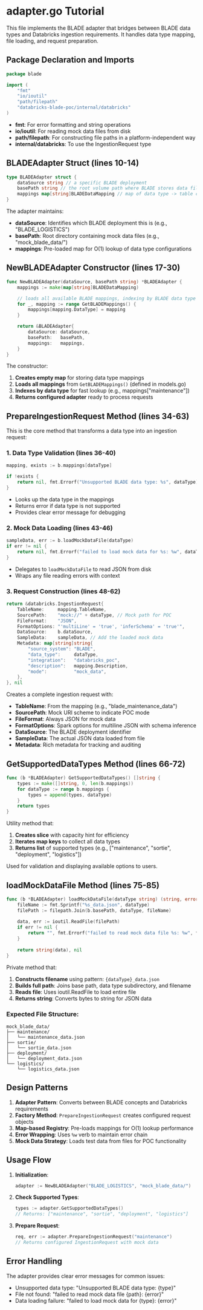 # adapter.go Tutorial

This file implements the BLADE adapter that bridges between BLADE data types and Databricks ingestion requirements. It handles data type mapping, file loading, and request preparation.

## Package Declaration and Imports

```go
package blade

import (
    "fmt"
    "io/ioutil"
    "path/filepath"
    "databricks-blade-poc/internal/databricks"
)
```

- **fmt**: For error formatting and string operations
- **io/ioutil**: For reading mock data files from disk
- **path/filepath**: For constructing file paths in a platform-independent way
- **internal/databricks**: To use the IngestionRequest type

## BLADEAdapter Struct (lines 10-14)

```go
type BLADEAdapter struct {
    dataSource string // a specific BLADE deployment
    basePath string // the root volume path where BLADE stores data files
    mappings map[string]BLADEDataMapping // map of data type -> table configuration (for quick lookup)
}
```

The adapter maintains:
- **dataSource**: Identifies which BLADE deployment this is (e.g., "BLADE_LOGISTICS")
- **basePath**: Root directory containing mock data files (e.g., "mock_blade_data/")
- **mappings**: Pre-loaded map for O(1) lookup of data type configurations

## NewBLADEAdapter Constructor (lines 17-30)

```go
func NewBLADEAdapter(dataSource, basePath string) *BLADEAdapter {
    mappings := make(map[string]BLADEDataMapping)

    // loads all available BLADE mappings, indexing by BLADE data type
    for _, mapping := range GetBLADEMappings() {
        mappings[mapping.DataType] = mapping
    }

    return &BLADEAdapter{
        dataSource: dataSource,
        basePath:   basePath,
        mappings:   mappings,
    }
}
```

The constructor:
1. **Creates empty map** for storing data type mappings
2. **Loads all mappings** from `GetBLADEMappings()` (defined in models.go)
3. **Indexes by data type** for fast lookup (e.g., mappings["maintenance"])
4. **Returns configured adapter** ready to process requests

## PrepareIngestionRequest Method (lines 34-63)

This is the core method that transforms a data type into an ingestion request:

### 1. Data Type Validation (lines 36-40)
```go
mapping, exists := b.mappings[dataType]

if !exists {
    return nil, fmt.Errorf("Unsupported BLADE data type: %s", dataType)
}
```
- Looks up the data type in the mappings
- Returns error if data type is not supported
- Provides clear error message for debugging

### 2. Mock Data Loading (lines 43-46)
```go
sampleData, err := b.loadMockDataFile(dataType)
if err != nil {
    return nil, fmt.Errorf("failed to load mock data for %s: %w", dataType, err)
}
```
- Delegates to `loadMockDataFile` to read JSON from disk
- Wraps any file reading errors with context

### 3. Request Construction (lines 48-62)
```go
return &databricks.IngestionRequest{
    TableName:     mapping.TableName,
    SourcePath:    "mock://" + dataType, // Mock path for POC
    FileFormat:    "JSON",
    FormatOptions: "'multiLine' = 'true', 'inferSchema' = 'true'",
    DataSource:    b.dataSource,
    SampleData:    sampleData, // Add the loaded mock data
    Metadata: map[string]string{
        "source_system": "BLADE",
        "data_type":     dataType,
        "integration":   "databricks_poc",
        "description":   mapping.Description,
        "mode":          "mock_data",
    },
}, nil
```

Creates a complete ingestion request with:
- **TableName**: From the mapping (e.g., "blade_maintenance_data")
- **SourcePath**: Mock URI scheme to indicate POC mode
- **FileFormat**: Always JSON for mock data
- **FormatOptions**: Spark options for multiline JSON with schema inference
- **DataSource**: The BLADE deployment identifier
- **SampleData**: The actual JSON data loaded from file
- **Metadata**: Rich metadata for tracking and auditing

## GetSupportedDataTypes Method (lines 66-72)

```go
func (b *BLADEAdapter) GetSupportedDataTypes() []string {
    types := make([]string, 0, len(b.mappings))
    for dataType := range b.mappings {
        types = append(types, dataType)
    }
    return types
}
```

Utility method that:
1. **Creates slice** with capacity hint for efficiency
2. **Iterates map keys** to collect all data types
3. **Returns list** of supported types (e.g., ["maintenance", "sortie", "deployment", "logistics"])

Used for validation and displaying available options to users.

## loadMockDataFile Method (lines 75-85)

```go
func (b *BLADEAdapter) loadMockDataFile(dataType string) (string, error) {
    fileName := fmt.Sprintf("%s_data.json", dataType)
    filePath := filepath.Join(b.basePath, dataType, fileName)
    
    data, err := ioutil.ReadFile(filePath)
    if err != nil {
        return "", fmt.Errorf("failed to read mock data file %s: %w", filePath, err)
    }
    
    return string(data), nil
}
```

Private method that:
1. **Constructs filename** using pattern: `{dataType}_data.json`
2. **Builds full path**: Joins base path, data type subdirectory, and filename
3. **Reads file**: Uses ioutil.ReadFile to load entire file
4. **Returns string**: Converts bytes to string for JSON data

### Expected File Structure:
```
mock_blade_data/
├── maintenance/
│   └── maintenance_data.json
├── sortie/
│   └── sortie_data.json
├── deployment/
│   └── deployment_data.json
└── logistics/
    └── logistics_data.json
```

## Design Patterns

1. **Adapter Pattern**: Converts between BLADE concepts and Databricks requirements
2. **Factory Method**: `PrepareIngestionRequest` creates configured request objects
3. **Map-based Registry**: Pre-loads mappings for O(1) lookup performance
4. **Error Wrapping**: Uses `%w` verb to maintain error chain
5. **Mock Data Strategy**: Loads test data from files for POC functionality

## Usage Flow

1. **Initialization**:
   ```go
   adapter := NewBLADEAdapter("BLADE_LOGISTICS", "mock_blade_data/")
   ```

2. **Check Supported Types**:
   ```go
   types := adapter.GetSupportedDataTypes()
   // Returns: ["maintenance", "sortie", "deployment", "logistics"]
   ```

3. **Prepare Request**:
   ```go
   req, err := adapter.PrepareIngestionRequest("maintenance")
   // Returns configured IngestionRequest with mock data
   ```

## Error Handling

The adapter provides clear error messages for common issues:
- Unsupported data type: "Unsupported BLADE data type: {type}"
- File not found: "failed to read mock data file {path}: {error}"
- Data loading failure: "failed to load mock data for {type}: {error}"